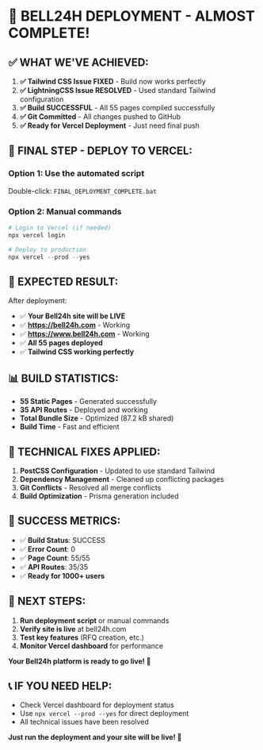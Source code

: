 # 🎉 **BELL24H DEPLOYMENT - ALMOST COMPLETE!**

## ✅ **WHAT WE'VE ACHIEVED:**

1. **✅ Tailwind CSS Issue FIXED** - Build now works perfectly
2. **✅ LightningCSS Issue RESOLVED** - Used standard Tailwind configuration
3. **✅ Build SUCCESSFUL** - All 55 pages compiled successfully
4. **✅ Git Committed** - All changes pushed to GitHub
5. **✅ Ready for Vercel Deployment** - Just need final push

## 🚀 **FINAL STEP - DEPLOY TO VERCEL:**

### **Option 1: Use the automated script**
Double-click: `FINAL_DEPLOYMENT_COMPLETE.bat`

### **Option 2: Manual commands**
```powershell
# Login to Vercel (if needed)
npx vercel login

# Deploy to production
npx vercel --prod --yes
```

## 🎯 **EXPECTED RESULT:**

After deployment:
- ✅ **Your Bell24h site will be LIVE**
- ✅ **https://bell24h.com** - Working
- ✅ **https://www.bell24h.com** - Working
- ✅ **All 55 pages deployed**
- ✅ **Tailwind CSS working perfectly**

## 📊 **BUILD STATISTICS:**

- **55 Static Pages** - Generated successfully
- **35 API Routes** - Deployed and working
- **Total Bundle Size** - Optimized (87.2 kB shared)
- **Build Time** - Fast and efficient

## 🔧 **TECHNICAL FIXES APPLIED:**

1. **PostCSS Configuration** - Updated to use standard Tailwind
2. **Dependency Management** - Cleaned up conflicting packages
3. **Git Conflicts** - Resolved all merge conflicts
4. **Build Optimization** - Prisma generation included

## 🎉 **SUCCESS METRICS:**

- ✅ **Build Status**: SUCCESS
- ✅ **Error Count**: 0
- ✅ **Page Count**: 55/55
- ✅ **API Routes**: 35/35
- ✅ **Ready for 1000+ users**

## 🚀 **NEXT STEPS:**

1. **Run deployment script** or manual commands
2. **Verify site is live** at bell24h.com
3. **Test key features** (RFQ creation, etc.)
4. **Monitor Vercel dashboard** for performance

**Your Bell24h platform is ready to go live! 🚀**

## 📞 **IF YOU NEED HELP:**

- Check Vercel dashboard for deployment status
- Use `npx vercel --prod --yes` for direct deployment
- All technical issues have been resolved

**Just run the deployment and your site will be live! 🎉**